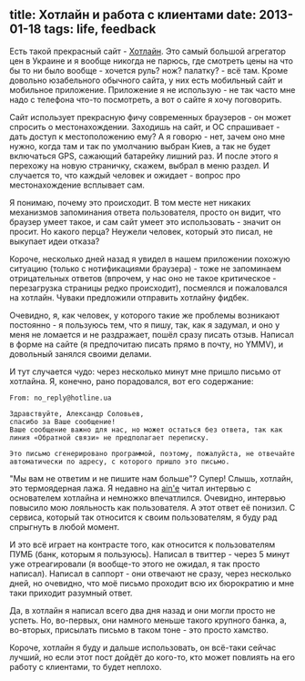 title: Хотлайн и работа с клиентами
date: 2013-01-18
tags: life, feedback
----

Есть такой прекрасный сайт - [Хотлайн](http://hotline.ua). Это самый большой
агрегатор цен в Украине и я вообще никогда не парюсь, где смотреть цены на что
бы то ни было вообще - хочется руль? нож? палатку? - всë там. Кроме довольно
юзабельного обычного сайта, у них есть мобильный сайт и мобильное
приложение. Приложение я не использую - не так часто мне надо с телефона что-то
посмотреть, а вот о сайте я хочу поговорить.

Сайт использует прекрасную фичу современных браузеров - он может спросить о
местонахождении. Заходишь на сайт, и ОС спрашивает - дать доступ к
местоположению ему? А я говорю - нет, зачем оно мне нужно, когда там и так по
умолчанию выбран Киев, а так не будет включаться GPS, сажающий батарейку лишний
раз. И после этого я перехожу на новую страничку, скажем, выбрал в меню
раздел. И случается то, что каждый человек и ожидает - вопрос про
местонахождение всплывает сам.

Я понимаю, почему это происходит. В том месте нет никаких механизмов запоминания
ответа пользователя, просто он видит, что браузер умеет такое, и сам сайт умеет
это использовать - значит он просит. Но какого перца? Неужели человек, который
это писал, не выкупает идеи отказа?

Короче, несколько дней назад я увидел в нашем приложении похожую ситуацию
(только с нотификациями браузера) - тоже не запоминаем отрицательных ответов
(впрочем, у нас оно не такое критическое - перезагрузка страницы редко
происходит), посмеялся и пожаловался на хотлайн. Чуваки предложили отправить
хотлайну фидбек.

Очевидно, я, как человек, у которого такие же проблемы возникают постоянно - я
пользуюсь тем, что я пишу, так, как я задумал, и оно у меня не ломается и не
раздражает, пошëл сразу писать отзыв. Написал в форме на сайте (я предпочитаю
писать прямо в почту, но YMMV), и довольный занялся своими делами.

И тут случается чудо: через несколько минут мне пришло письмо от хотлайна. Я,
конечно, рано порадовался, вот его содержание:

```
From: no_reply@hotline.ua

Здравствуйте, Александр Соловьев,
спасибо за Ваше сообщение!
Ваше сообщение важно для нас, но может остаться без ответа, так как линия «Обратной связи» не предполагает переписку.

Это письмо сгенерировано программой, поэтому, пожалуйста, не отвечайте
автоматически по адресу, с которого пришло это письмо.
```

"Мы вам не ответим и не пишите нам больше"? Супер! Слышь, хотлайн, это
термоядерная лажа. Я недавно на [ain'e](http://ain.ua) читал интервью с
основателем хотлайна и немножко впечатлился. Очевидно, интервью повысило мою
лояльность как пользователя. А этот ответ еë понизил. С сервиса, который так
относится к своим пользователям, я буду рад спрыгнуть в любой момент.

И это всë играет на контрасте того, как относится к пользователям ПУМБ (банк,
которым я пользуюсь). Написал в твиттер - через 5 минут уже отреагировали (я
вообще-то этого не ожидал, я так просто написал). Написал в саппорт - они
отвечают не сразу, через несколько дней, но очевидно, что моë письмо проходит
всю их бюрократию и мне таки приходит разумный ответ.

Да, в хотлайн я написал всего два дня назад и они могли просто не успеть. Но,
во-первых, они намного меньше такого крупного банка, а, во-вторых, присылать
письмо в таком тоне - это просто хамство.

Короче, хотлайн я буду и дальше использовать, он всë-таки сейчас лучший, но если
этот пост дойдëт до кого-то, кто может повлиять на его работу с клиентами, то
будет неплохо.
